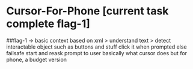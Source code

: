 # Cursor-For-Phone [current task complete flag-1]
##flag-1 -> basic context based on xml > understand text > detect interactable object such as buttons and stuff click it when prompted else failsafe start and reask prompt to user 
basically what cursor does but for phone, a budget version
